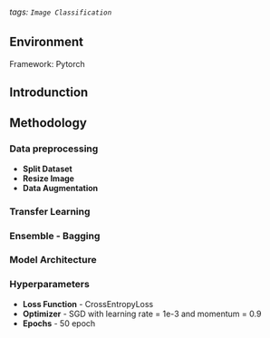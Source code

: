 ###### tags: `Image Classification`

## Environment
Framework: Pytorch

## Introdunction

## Methodology

### Data preprocessing
- **Split Dataset**
- **Resize Image**
- **Data Augmentation**

### Transfer Learning

### Ensemble - Bagging

### Model Architecture

### Hyperparameters
- **Loss Function** - CrossEntropyLoss
- **Optimizer** - SGD with learning rate = 1e-3 and momentum = 0.9
- **Epochs** - 50 epoch